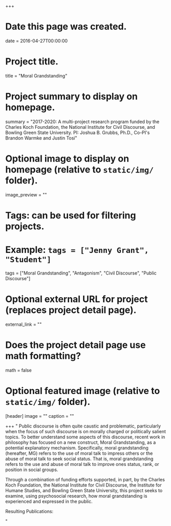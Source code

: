 
+++
# Date this page was created.
date = 2016-04-27T00:00:00

# Project title.
title = "Moral Grandstanding"

# Project summary to display on homepage.
summary = "2017-2020: A multi-project research program funded by the Charles Koch Foundation, the National Institute for Civil Discourse, and Bowling Green State University. PI: Joshua B. Grubbs, Ph.D., Co-PI's Brandon Warmke and Justin Tosi"

# Optional image to display on homepage (relative to `static/img/` folder).
image_preview = ""

# Tags: can be used for filtering projects.
# Example: `tags = ["Jenny Grant", "Student"]`
tags = ["Moral Grandstanding", "Antagonism", "Civil Discourse", "Public Discourse"]

# Optional external URL for project (replaces project detail page).
external_link = ""

# Does the project detail page use math formatting?
math = false

# Optional featured image (relative to `static/img/` folder).
[header]
image = ""
caption = ""

+++
"
Public discourse is often quite caustic and problematic, particularly when the focus of such discourse is on morally charged or politically salient topics.  To better understand some aspects of this discourse, recent work in philosophy has focused on a new construct, Moral Grandstanding, as a potential explanatory mechanism. Specifically, moral grandstanding (hereafter, MG) refers to the use of moral talk to impress others or the abuse of moral talk to seek social status. That is, moral grandstanding refers to the use and abuse of moral talk to improve ones status, rank, or position in social groups.  

Through a combination of funding efforts supported, in part, by the Charles Koch Foundation, the National Institute for Civil Discourse, the Institute for Humane Studies, and Bowling Green State University, this project seeks to examine, using psychosocial research, how moral grandstanding is experienced and expressed in the public.


Resulting Publications:


<script src="https://bibbase.org/show?bib=https%3A%2F%2Fapi.zotero.org%2Fusers%2F4363532%2Fcollections%2FIMS7S7JL%2Fitems%3Fkey%3DStep65twuHbRG1Qrk1WHIRJ2%26format%3Dbibtex%26limit%3D100&jsonp=1"></script>

"
